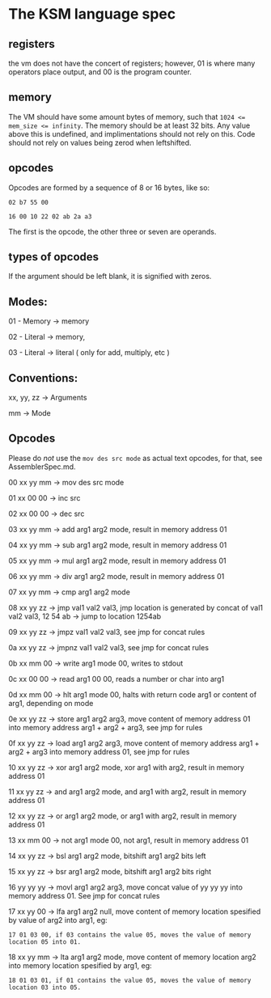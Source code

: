 # The KSM language spec

## registers

the vm does not have the concert of registers; however, 01 is where many operators place output, and 00 is the program counter.

## memory

The VM should have some amount bytes of memory, such that `1024 <= mem_size <= infinity`.
The memory should be at least 32 bits. Any value above this is undefined, and implimentations should not rely on this. Code should not rely on values being zerod when leftshifted.

## opcodes

Opcodes are formed by a sequence of 8 or 16 bytes, like so:

`02 b7 55 00`

`16 00 10 22 02 ab 2a a3`

The first is the opcode, the other three or seven are operands.

## types of opcodes

If the argument should be left blank, it is signified with zeros.

## Modes:

01 - Memory -> memory 

02 - Literal -> memory,

03 - Literal -> literal ( only for add, multiply, etc )

## Conventions:

xx, yy, zz -> Arguments

mm -> Mode

## Opcodes

Please do *not* use the `mov des src mode` as actual text opcodes, for that, see AssemblerSpec.md.

00 xx yy mm -> mov des src mode

01 xx 00 00 -> inc src

02 xx 00 00 -> dec src

03 xx yy mm -> add arg1 arg2 mode, result in memory address 01

04 xx yy mm -> sub arg1 arg2 mode, result in memory address 01

05 xx yy mm -> mul arg1 arg2 mode, result in memory address 01

06 xx yy mm -> div arg1 arg2 mode, result in memory address 01

07 xx yy mm -> cmp arg1 arg2 mode

08 xx yy zz -> jmp val1 val2 val3, jmp location is generated by concat of val1 val2 val3, 12 54 ab -> jump to location 1254ab

09 xx yy zz -> jmpz val1 val2 val3, see jmp for concat rules

0a xx yy zz -> jmpnz val1 val2 val3, see jmp for concat rules

0b xx mm 00 -> write arg1 mode 00, writes to stdout

0c xx 00 00 -> read arg1 00 00, reads a number or char into arg1

0d xx mm 00 -> hlt arg1 mode 00, halts with return code arg1 or content of arg1, depending on mode

0e xx yy zz -> store arg1 arg2 arg3, move content of memory address 01 into memory address arg1 + arg2 + arg3, see jmp for rules

0f xx yy zz -> load arg1 arg2 arg3, move content of memory address arg1 + arg2 + arg3 into memory address 01, see jmp for rules

10 xx yy zz -> xor arg1 arg2 mode, xor arg1 with arg2, result in memory address 01

11 xx yy zz -> and arg1 arg2 mode, and arg1 with arg2, result in memory address 01

12 xx yy zz -> or arg1 arg2 mode, or arg1 with arg2, result in memory address 01

13 xx mm 00 -> not arg1 mode 00, not arg1, result in memory address 01

14 xx yy zz -> bsl arg1 arg2 mode, bitshift arg1 arg2 bits left

15 xx yy zz -> bsr arg1 arg2 mode, bitshift arg1 arg2 bits right

16 yy yy yy -> movl arg1 arg2 arg3, move concat value of yy yy yy into memory address 01. See jmp for concat rules

17 xx yy 00 -> lfa arg1 arg2 null, move content of memory location spesified by value of arg2 into arg1, eg:

`17 01 03 00, if 03 contains the value 05, moves the value of memory location 05 into 01.`

18 xx yy mm -> lta arg1 arg2 mode, move content of memory location arg2 into memory location spesified by arg1, eg:

`18 01 03 01, if 01 contains the value 05, moves the value of memory location 03 into 05.`
